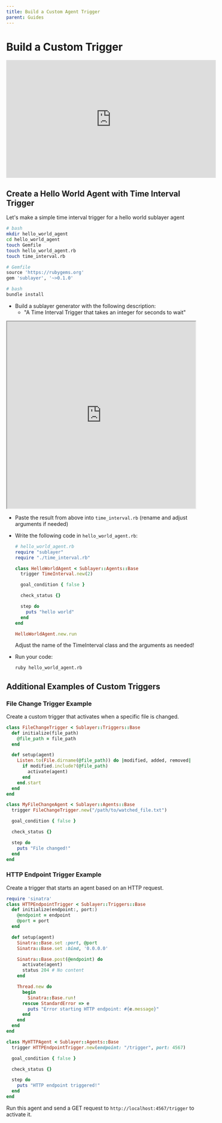 ```yaml
---
title: Build a Custom Agent Trigger
parent: Guides
---
```

# Build a Custom Trigger

<iframe width="560" height="315" src="https://www.youtube.com/embed/UqaSRtoaOh4?si=fdcnLXfuSlIgobdL" title="YouTube video player" frameborder="0" allow="accelerometer; autoplay; clipboard-write; encrypted-media; gyroscope; picture-in-picture; web-share" referrerpolicy="strict-origin-when-cross-origin" allowfullscreen></iframe>

## Create a Hello World Agent with Time Interval Trigger

Let's make a simple time interval trigger for a hello world sublayer agent

```bash
# bash
mkdir hello_world_agent
cd hello_world_agent
touch Gemfile
touch hello_world_agent.rb
touch time_interval.rb
```

```ruby
# Gemfile
source 'https://rubygems.org'
gem 'sublayer', '~>0.1.0'
```

```bash
# bash
bundle install
```

* Build a sublayer generator with the following description:
    * "A Time Interval Trigger that takes an integer for seconds to wait"
<iframe src="https://blueprints.sublayer.com/interactive-code-generator/sublayer-triggers?example=false" width="100%" height="500px"></iframe>

* Paste the result from above into `time_interval.rb` (rename and adjust arguments if needed)
* Write the following code in `hello_world_agent.rb`:

  ```ruby
  # hello_world_agent.rb
  require "sublayer"
  require "./time_interval.rb"

  class HelloWorldAgent < Sublayer::Agents::Base
    trigger TimeInterval.new(2)

    goal_condition { false }

    check_status {}

    step do
      puts "hello world"
    end
  end

  HelloWorldAgent.new.run
  ```

  Adjust the name of the TimeInterval class and the arguments as needed!

* Run your code:

  ```bash
  ruby hello_world_agent.rb
  ```

## Additional Examples of Custom Triggers

### File Change Trigger Example
Create a custom trigger that activates when a specific file is changed.

```ruby
class FileChangeTrigger < Sublayer::Triggers::Base
  def initialize(file_path)
    @file_path = file_path
  end

  def setup(agent)
    Listen.to(File.dirname(@file_path)) do |modified, added, removed|
      if modified.include?(@file_path)
        activate(agent)
      end
    end.start
  end
end

class MyFileChangeAgent < Sublayer::Agents::Base
  trigger FileChangeTrigger.new("/path/to/watched_file.txt")

  goal_condition { false }

  check_status {}

  step do
    puts "File changed!"
  end
end
```

### HTTP Endpoint Trigger Example
Create a trigger that starts an agent based on an HTTP request.

```ruby
require 'sinatra'
class HTTPEndpointTrigger < Sublayer::Triggers::Base
  def initialize(endpoint:, port:)
    @endpoint = endpoint
    @port = port
  end

  def setup(agent)
    Sinatra::Base.set :port, @port
    Sinatra::Base.set :bind, '0.0.0.0'

    Sinatra::Base.post(@endpoint) do
      activate(agent)
      status 204 # No content
    end

    Thread.new do
      begin
        Sinatra::Base.run!
      rescue StandardError => e
        puts "Error starting HTTP endpoint: #{e.message}"
      end
    end
  end
end

class MyHTTPAgent < Sublayer::Agents::Base
  trigger HTTPEndpointTrigger.new(endpoint: "/trigger", port: 4567)

  goal_condition { false }

  check_status {}

  step do
    puts "HTTP endpoint triggered!"
  end
end
```

Run this agent and send a GET request to `http://localhost:4567/trigger` to activate it.
